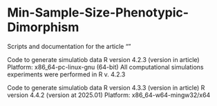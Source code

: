 # Min-Sample-Size-Phenotypic-Dimorphism
Scripts and documentation for the article “”


Code to generate simulatiob data
R version 4.2.3 (version in article)
Platform: x86_64-pc-linux-gnu (64-bit)
All computational simulations experiments were performed in R v. 4.2.3

Code to generate simulatiob data
R version 4.3.3 (version in article)
R version 4.4.2 (version at 2025.01)
Platform: x86_64-w64-mingw32/x64